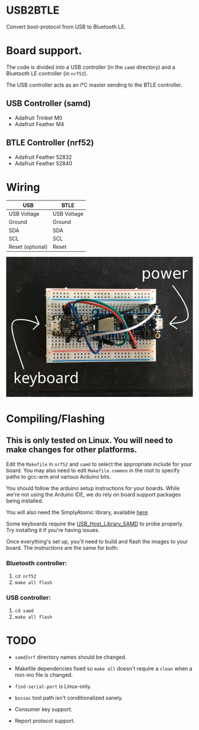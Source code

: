 # USB2BTLE

Convert boot-protocol from USB to Bluetooth LE.

# Board support.

The code is divided into a USB controller (in the `samd` directory)
and a Bluetooth LE controller (in `nrf52`).

The USB controller acts as an I²C master sending to the BTLE
controller.

## USB Controller (samd)

  * Adafruit Trinket M0
  * Adafruit Feather M4

## BTLE Controller (nrf52)

  * Adafruit Feather 52832
  * Adafruit Feather 52840

# Wiring

| USB              | BTLE        |
| ---------------- | ----------- |
| USB Voltage      | USB Voltage |
| Ground           | Ground      |
| SDA              | SDA         |
| SCL              | SCL         |
| Reset (optional) | Reset       |

![Trinket M0 and Feather 52840 wired together on a breadboard.][breadboard]

[breadboard]: usb2btle-breadboard.jpg

# Compiling/Flashing

## This is only tested on Linux. You will need to make changes for other platforms.

Edit the `Makefile` in `nrf52` and `samd` to select the appropriate
include for your board. You may also need to edit `Makefile.common` in
the root to specify paths to gcc-arm and various Arduino bits.

You should follow the arduino setup instructions for your
boards. While we're not using the Arduino IDE, we do rely on
board support packages being installed.

You will also need the SimplyAtomic library, available
[here](https://github.com/wizard97/SimplyAtomic.git).

Some keyboards require the
[USB_Host_Library_SAMD](https://github.com/gdsports/USB_Host_Library_SAMD.git)
to probe properly. Try installing it if you're having issues.

Once everything's set up, you'll need to build and flash the images to
your board. The instructions are the same for both:

### Bluetooth controller:
1. `cd nrf52`
2. `make all flash`

### USB controller:
1. `cd samd`
2. `make all flash`

# TODO

  * `samd`/`nrf` directory names should be changed.

  * Makefile dependencies fixed so `make all` doesn't require a
    `clean` when a non-ino file is changed.

  * `find-serial-port` is Linux-only.

  * `bossac` tool path isn't conditionalized sanely.

  * Consumer key support.

  * Report protocol support.
